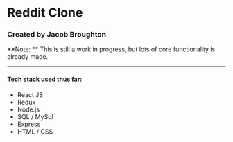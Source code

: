 # Reddit Clone

### Created by Jacob Broughton

**Note: ** This is still a work in progress, but lots of core functionality is already made.

--- 

#### Tech stack used thus far:
<ul>
  <li>React JS</li>
  <li>Redux</li>
  <li>Node.js</li>
  <li>SQL / MySql</li>
  <li>Express</li>
  <li>HTML / CSS</li>
</ul>
